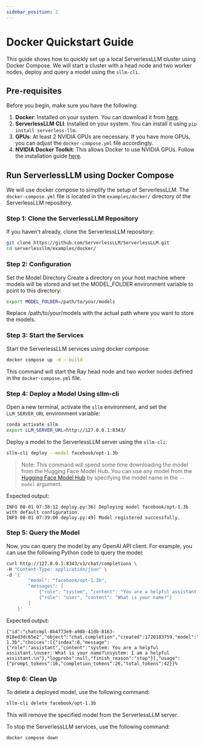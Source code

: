 ```yaml
---
sidebar_position: 2
---
```


# Docker Quickstart Guide

This guide shows how to quickly set up a local ServerlessLLM cluster using Docker Compose. We will start a cluster with a head node and two worker nodes, deploy and query a model using the `sllm-cli`.

## Pre-requisites

Before you begin, make sure you have the following:

1. **Docker**: Installed on your system. You can download it from [here](https://docs.docker.com/get-docker/).
2. **ServerlessLLM CLI**: Installed on your system. You can install it using `pip install serverless-llm`.
1. **GPUs**: At least 2 NVIDIA GPUs are necessary. If you have more GPUs, you can adjust the `docker-compose.yml` file accordingly.
2. **NVIDIA Docker Toolkit**: This allows Docker to use NVIDIA GPUs. Follow the installation guide [here](https://docs.nvidia.com/datacenter/cloud-native/container-toolkit/install-guide.html).

## Run ServerlessLLM using Docker Compose

We will use docker compose to simplify the setup of ServerlessLLM. The `docker-compose.yml` file is located in the `examples/docker/` directory of the ServerlessLLM repository.

### Step 1: Clone the ServerlessLLM Repository

If you haven't already, clone the ServerlessLLM repository:

```bash
git clone https://github.com/ServerlessLLM/ServerlessLLM.git
cd serverlessllm/examples/docker/
```

### Step 2:  Configuration

Set the Model Directory
Create a directory on your host machine where models will be stored and set the MODEL_FOLDER environment variable to point to this directory:

```bash
export MODEL_FOLDER=/path/to/your/models
```

Replace /path/to/your/models with the actual path where you want to store the models.

### Step 3: Start the Services

Start the ServerlessLLM services using docker compose:

```bash
docker compose up -d --build
```

This command will start the Ray head node and two worker nodes defined in the `docker-compose.yml` file.

### Step 4: Deploy a Model Using sllm-cli

Open a new terminal, activate the `sllm` environment, and set the `LLM_SERVER_URL` environment variable:

```bash
conda activate sllm
export LLM_SERVER_URL=http://127.0.0.1:8343/
```

Deploy a model to the ServerlessLLM server using the `sllm-cli`:

```bash
sllm-cli deploy --model facebook/opt-1.3b
```
> Note: This command will spend some time downloading the model from the Hugging Face Model Hub.
> You can use any model from the [Hugging Face Model Hub](https://huggingface.co/models) by specifying the model name in the `--model` argument.

Expected output:

```plaintext
INFO 08-01 07:38:12 deploy.py:36] Deploying model facebook/opt-1.3b with default configuration.
INFO 08-01 07:39:00 deploy.py:49] Model registered successfully.
```

### Step 5: Query the Model

Now, you can query the model by any OpenAI API client. For example, you can use the following Python code to query the model:
```bash
curl http://127.0.0.1:8343/v1/chat/completions \
-H "Content-Type: application/json" \
-d '{
        "model": "facebook/opt-1.3b",
        "messages": [
            {"role": "system", "content": "You are a helpful assistant."},
            {"role": "user", "content": "What is your name?"}
        ]
    }'
```

Expected output:

```plaintext
{"id":"chatcmpl-8b4773e9-a98b-41db-8163-018ed3dc65e2","object":"chat.completion","created":1720183759,"model":"facebook/opt-1.3b","choices":[{"index":0,"message":{"role":"assistant","content":"system: You are a helpful assistant.\nuser: What is your name?\nsystem: I am a helpful assistant.\n"},"logprobs":null,"finish_reason":"stop"}],"usage":{"prompt_tokens":16,"completion_tokens":26,"total_tokens":42}}%
```

### Step 6: Clean Up
To delete a deployed model, use the following command:

```bash
sllm-cli delete facebook/opt-1.3b
```

This will remove the specified model from the ServerlessLLM server.

To stop the ServerlessLLM services, use the following command:
```bash
docker compose down
```